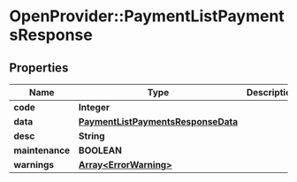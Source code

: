 # OpenProvider::PaymentListPaymentsResponse

## Properties
Name | Type | Description | Notes
------------ | ------------- | ------------- | -------------
**code** | **Integer** |  | [optional] 
**data** | [**PaymentListPaymentsResponseData**](PaymentListPaymentsResponseData.md) |  | [optional] 
**desc** | **String** |  | [optional] 
**maintenance** | **BOOLEAN** |  | [optional] 
**warnings** | [**Array&lt;ErrorWarning&gt;**](ErrorWarning.md) |  | [optional] 

